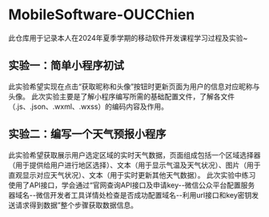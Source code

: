 # MobileSoftware-OUCChien
此仓库用于记录本人在2024年夏季学期的移动软件开发课程学习过程及实验~

## 实验一：简单小程序初试
此实验希望实现在点击“获取昵称和头像”按钮时更新页面为用户的信息对应昵称与头像。
此次实验主要是了解小程序编写所需的基础配置文件，了解各文件（.js、.json、.wxml、.wxss）的编码内容及作用。

## 实验二：编写一个天气预报小程序
此实验希望获取展示用户选定区域的实时天气数据，页面组成包括一个区域选择器（用于提供给用户进行地区选择）、文本（用于显示气温及天气状况）、图片（用于直观显示对应天气状况）、文本（用于实时更新其他天气数据）。
此次实验中练习使用了API接口，学会通过“官网查询API接口及申请key--微信公众平台配置服务器域名--微信开发者工具详情处检查是否成功配置域名--利用url接口和key密钥发送请求得到数据”整个步骤获取数据信息。

